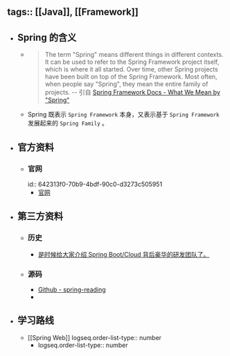 tags:: [[Java]], [[Framework]]
---

- ## Spring 的含义
	- > The term "Spring" means different things in different contexts. It can be used to refer to the Spring Framework project itself, which is where it all started. Over time, other Spring projects have been built on top of the Spring Framework. Most often, when people say "Spring", they mean the entire family of projects.
	  -- 引自 [Spring Framework Docs - What We Mean by "Spring"](https://docs.spring.io/spring-framework/docs/5.2.9.RELEASE/spring-framework-reference/overview.html#overview-spring)
	- Spring 既表示 `Spring Framework` 本身，又表示基于 `Spring Framework` 发展起来的 `Spring Family` 。
- ## 官方资料
	- ### 官网
	  id:: 642313f0-70b9-4bdf-90c0-d3273c505951
		- [官网](https://spring.io/)
- ## 第三方资料
	- ### 历史
		- [是时候给大家介绍 Spring Boot/Cloud 背后豪华的研发团队了。](http://www.ityouknow.com/springboot/2019/01/03/spring-pivotal.html)
	- ### 源码
		- [Github - spring-reading](https://github.com/xuchengsheng/spring-reading)
		-
- ## 学习路线
	- [[Spring Web]]
	  logseq.order-list-type:: number
		- logseq.order-list-type:: number